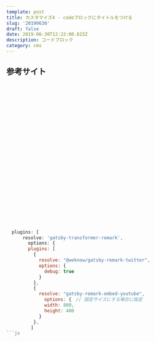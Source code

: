 ```yaml
---
template: post
title: カスタマイズ4 - codeブロックにタイトルをつける
slug: '20190630'
draft: false
date: 2019-06-30T12:22:00.615Z
description: コードブロック
category: cms
---
```

## 参考サイト

<div class="iframely-embed"><div class="iframely-responsive" style="padding-bottom: 50%; padding-top: 120px;"><a href="https://takumon.com/iframely" data-iframely-url="//cdn.iframe.ly/8UezQwi"></a></div></div><script async src="//cdn.iframe.ly/embed.js" charset="utf-8"></script>

```js:title=gatsby-config.js
  plugins: [
      resolve: 'gatsby-transformer-remark',
        options: {
        plugins: [
          {
            resolve: "@weknow/gatsby-remark-twitter",
            options: {
              debug: true
            }
          },
          {
            resolve: "gatsby-remark-embed-youtube",
              options: {　// 固定サイズにする場合に指定
              width: 800,
              height: 400
            }
          },
         ]
```js